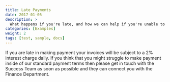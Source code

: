 ```yaml
---
title: Late Payments
date: 2017-01-05
description: >
  What happens if you're late, and how we can help if you're unable to pay on time
categories: [Examples]
weight: 2
tags: [test, sample, docs]
---
```


If you are late in making payment your invoices will be subject to a 2% interest charge daily. If you think that you might struggle to make payment inside of our standard payment terms then please get in touch with the Success Team as soon as possible and they can connect you with the Finance Department.
